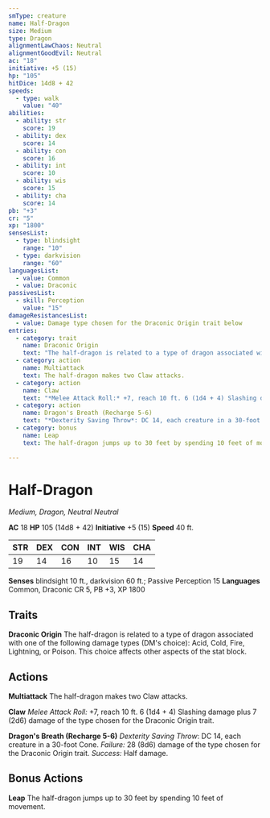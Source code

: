 ```yaml
---
smType: creature
name: Half-Dragon
size: Medium
type: Dragon
alignmentLawChaos: Neutral
alignmentGoodEvil: Neutral
ac: "18"
initiative: +5 (15)
hp: "105"
hitDice: 14d8 + 42
speeds:
  - type: walk
    value: "40"
abilities:
  - ability: str
    score: 19
  - ability: dex
    score: 14
  - ability: con
    score: 16
  - ability: int
    score: 10
  - ability: wis
    score: 15
  - ability: cha
    score: 14
pb: "+3"
cr: "5"
xp: "1800"
sensesList:
  - type: blindsight
    range: "10"
  - type: darkvision
    range: "60"
languagesList:
  - value: Common
  - value: Draconic
passivesList:
  - skill: Perception
    value: "15"
damageResistancesList:
  - value: Damage type chosen for the Draconic Origin trait below
entries:
  - category: trait
    name: Draconic Origin
    text: "The half-dragon is related to a type of dragon associated with one of the following damage types (DM's choice): Acid, Cold, Fire, Lightning, or Poison. This choice affects other aspects of the stat block."
  - category: action
    name: Multiattack
    text: The half-dragon makes two Claw attacks.
  - category: action
    name: Claw
    text: "*Melee Attack Roll:* +7, reach 10 ft. 6 (1d4 + 4) Slashing damage plus 7 (2d6) damage of the type chosen for the Draconic Origin trait."
  - category: action
    name: Dragon's Breath (Recharge 5-6)
    text: "*Dexterity Saving Throw*: DC 14, each creature in a 30-foot Cone. *Failure:*  28 (8d6) damage of the type chosen for the Draconic Origin trait. *Success:*  Half damage."
  - category: bonus
    name: Leap
    text: The half-dragon jumps up to 30 feet by spending 10 feet of movement.

---
```


# Half-Dragon
*Medium, Dragon, Neutral Neutral*

**AC** 18
**HP** 105 (14d8 + 42)
**Initiative** +5 (15)
**Speed** 40 ft.

| STR | DEX | CON | INT | WIS | CHA |
| --- | --- | --- | --- | --- | --- |
| 19 | 14 | 16 | 10 | 15 | 14 |

**Senses** blindsight 10 ft., darkvision 60 ft.; Passive Perception 15
**Languages** Common, Draconic
CR 5, PB +3, XP 1800

## Traits

**Draconic Origin**
The half-dragon is related to a type of dragon associated with one of the following damage types (DM's choice): Acid, Cold, Fire, Lightning, or Poison. This choice affects other aspects of the stat block.

## Actions

**Multiattack**
The half-dragon makes two Claw attacks.

**Claw**
*Melee Attack Roll:* +7, reach 10 ft. 6 (1d4 + 4) Slashing damage plus 7 (2d6) damage of the type chosen for the Draconic Origin trait.

**Dragon's Breath (Recharge 5-6)**
*Dexterity Saving Throw*: DC 14, each creature in a 30-foot Cone. *Failure:*  28 (8d6) damage of the type chosen for the Draconic Origin trait. *Success:*  Half damage.

## Bonus Actions

**Leap**
The half-dragon jumps up to 30 feet by spending 10 feet of movement.
